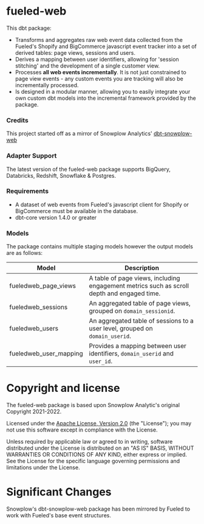 
# fueled-web

This dbt package:

- Transforms and aggregates raw web event data collected from the Fueled's Shopify and BigCommerce javascript event tracker into a set of derived tables: page views, sessions and users.
- Derives a mapping between user identifiers, allowing for 'session stitching' and the development of a single customer view.
- Processes **all web events incrementally**. It is not just constrained to page view events - any custom events you are tracking will also be incrementally processed.
- Is designed in a modular manner, allowing you to easily integrate your own custom dbt models into the incremental framework provided by the package.

### Credits

This project started off as a mirror of Snowplow Analytics' [dbt-snowplow-web](https://github.com/snowplow/dbt-snowplow-web)

### Adapter Support

The latest version of the fueled-web package supports BigQuery, Databricks, Redshift, Snowflake & Postgres.

### Requirements

- A dataset of web events from Fueled's javascript client for Shopify or BigCommerce must be available in the database.
- dbt-core version 1.4.0 or greater

### Models

The package contains multiple staging models however the output models are as follows:

| Model                             | Description                                                                                                  |
| --------------------------------- | ------------------------------------------------------------------------------------------------------------ |
| fueledweb_page_views           | A table of page views, including engagement metrics such as scroll depth and engaged time.                   |
| fueledweb_sessions             | An aggregated table of page views, grouped on `domain_sessionid`.                                            |
| fueledweb_users                | An aggregated table of sessions to a user level, grouped on `domain_userid`.                                 |
| fueledweb_user_mapping         | Provides a mapping between user identifiers, `domain_userid` and `user_id`.                                  |

# Copyright and license

The fueled-web package is based upon Snowplow Analytic's original Copyright 2021-2022.

Licensed under the [Apache License, Version 2.0][license] (the "License");
you may not use this software except in compliance with the License.

Unless required by applicable law or agreed to in writing, software
distributed under the License is distributed on an "AS IS" BASIS,
WITHOUT WARRANTIES OR CONDITIONS OF ANY KIND, either express or implied.
See the License for the specific language governing permissions and
limitations under the License.

[license]: http://www.apache.org/licenses/LICENSE-2.0

# Significant Changes

Snowplow's dbt-snowplow-web package has been mirrored by Fueled to work with Fueled's base event structures.